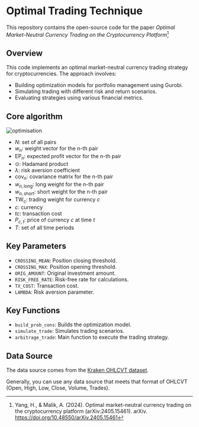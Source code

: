 # Optimal Trading Technique

This repository contains the open-source code for the paper *Optimal Market-Neutral Currency Trading on the Cryptocurrency Platform*[^1] 

[^1]: Yang, H., & Malik, A. (2024). Optimal market-neutral currency trading on the cryptocurrency platform (arXiv:2405.15461). arXiv. https://doi.org/10.48550/arXiv.2405.15461

## Overview
This code implements an optimal market-neutral currency trading strategy for cryptocurrencies. The approach involves:

* Building optimization models for portfolio management using Gurobi.
* Simulating trading with different risk and return scenarios.
* Evaluating strategies using various financial metrics.

## Core algorithm
![optimisation](https://github.com/user-attachments/assets/d26242d7-2ffa-44ed-b8a9-4267a1136186)

- $N$: set of all pairs
- $w_n$: weight vector for the n-th pair
- $\text{EP}_n$: expected profit vector for the n-th pair
- $\odot$: Hadamard product
- $\lambda$: risk aversion coefficient
- $\text{cov}_n$: covariance matrix for the n-th pair
- $w_{n,\text{long}}$: long weight for the n-th pair
- $w_{n,\text{short}}$: short weight for the n-th pair
- $\text{TW}_c$: trading weight for currency $c$
- $c$: currency
- $tc$: transaction cost
- $P_{c,t}$: price of currency $c$ at time $t$
- $T$: set of all time periods

## Key Parameters
* `CROSSING_MEAN`: Position closing threshold.
* `CROSSING_MAX`: Position opening threshold.
* `ORIG_AMOUNT`: Original investment amount.
* `RISK_FREE_RATE`: Risk-free rate for calculations.
* `TX_COST`: Transaction cost.
* `LAMBDA`: Risk aversion parameter.

## Key Functions
* `build_prob_cons`: Builds the optimization model.
* `simulate_trade`: Simulates trading scenarios.
* `arbitrage_trade`: Main function to execute the trading strategy.

## Data Source
The data source comes from the [Kraken OHLCVT dataset](https://support.kraken.com/hc/en-us/articles/360047124832-Downloadable-historical-OHLCVT-Open-High-Low-Close-Volume-Trades-data).

Generally, you can use any data source that meets that format of OHLCVT (Open, High, Low, Close, Volume, Trades).
